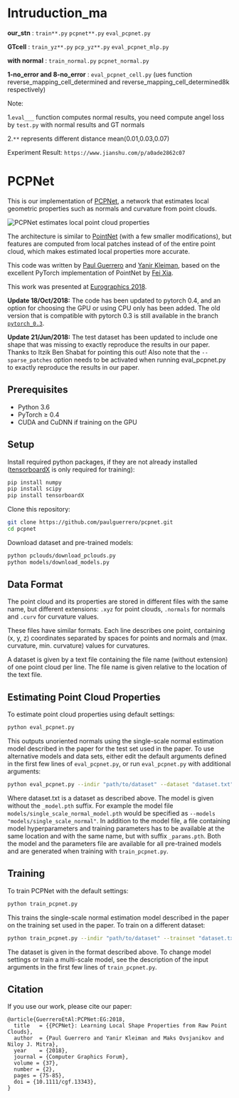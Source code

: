 # Intruduction_ma
**our_stn** : `train**.py`  `pcpnet**.py`  `eval_pcpnet.py`

**GTcell** : `train_yz**.py`  `pcp_yz**.py`  `eval_pcpnet_mlp.py`

**with normal** : `train_normal.py`  `pcpnet_normal.py`

**1-no_error and 8-no_error** : `eval_pcpnet_cell.py` (ues function reverse_mapping_cell_determined and reverse_mapping_cell_determined8k respectively)

Note:  

1.`eval___` function computes normal results, you need compute angel loss by `test.py` with normal results and GT normals

2.`**` represents different distance mean(0.01,0.03,0.07)

Experiment Result: `https://www.jianshu.com/p/a0ade2862c07`


# PCPNet
This is our implementation of [PCPNet](http://geometry.cs.ucl.ac.uk/projects/2018/pcpnet/),
a network that estimates local geometric properties such as normals and curvature from point clouds.

![PCPNet estimates local point cloud properties](https://raw.githubusercontent.com/paulguerrero/pcpnet/master/images/teaser.png "PCPNet")

The architecture is similar to [PointNet](http://stanford.edu/~rqi/pointnet/) (with a few smaller modifications),
but features are computed from local patches instead of of the entire point cloud,
which makes estimated local properties more accurate.

This code was written by [Paul Guerrero](https://paulguerrero.github.io) and [Yanir Kleiman](https://www.cs.tau.ac.il/~yanirk/),
based on the excellent PyTorch implementation of PointNet by [Fei Xia](https://github.com/fxia22/pointnet.pytorch).

This work was presented at [Eurographics 2018](https://www.eurographics2018.nl/).

**Update 18/Oct/2018:** The code has been updated to pytorch 0.4, and an option for choosing the GPU or using CPU only has been added. The old version that is compatible with pytorch 0.3 is still available in the branch [`pytorch_0.3`](https://github.com/paulguerrero/pcpnet/tree/pytorch_0.3).

**Update 21/Jun/2018:** The test dataset has been updated to include one shape that was missing to exactly reproduce the results in our paper. Thanks to Itzik Ben Shabat for pointing this out! Also note that the `--sparse_patches` option needs to be activated when running eval_pcpnet.py to exactly reproduce the results in our paper.

## Prerequisites
* Python 3.6
* PyTorch ≥ 0.4
* CUDA and CuDNN if training on the GPU

## Setup
Install required python packages, if they are not already installed ([tensorboardX](https://github.com/lanpa/tensorboard-pytorch) is only required for training):
``` bash
pip install numpy
pip install scipy
pip install tensorboardX
```

Clone this repository:
``` bash
git clone https://github.com/paulguerrero/pcpnet.git
cd pcpnet
```

Download dataset and pre-trained models:
``` bash
python pclouds/download_pclouds.py
python models/download_models.py
```

## Data Format
The point cloud and its properties are stored in different files with the same name, but different extensions:
`.xyz` for point clouds, `.normals` for normals and `.curv` for curvature values.

These files have similar formats. Each line describes one point, containing (x, y, z) coordinates separated by spaces for points and normals and (max. curvature, min. curvature) values for curvatures.

A dataset is given by a text file containing the file name (without extension) of one point cloud per line. The file name is given relative to the location of the text file.

## Estimating Point Cloud Properties
To estimate point cloud properties using default settings:
``` bash
python eval_pcpnet.py
```
This outputs unoriented normals using the single-scale normal estimation model described in the paper
for the test set used in the paper. To use alternative models and data sets, either edit the default arguments
defined in the first few lines of `eval_pcpnet.py`, or run `eval_pcpnet.py` with additional arguments:
``` bash
python eval_pcpnet.py --indir "path/to/dataset" --dataset "dataset.txt" --models "/path/to/model/model_name"
```
Where dataset.txt is a dataset as described above.
The model is given without the `_model.pth` suffix. For example the model file `models/single_scale_normal_model.pth`
would be specified as `--models "models/single_scale_normal"`. In addition to the model file,
a file containing model hyperparameters and training parameters has to be available at the same location and with the same name,
but with suffix `_params.pth`. Both the model and the parameters file are available for all pre-trained models and
are generated when training with `train_pcpnet.py`.

## Training
To train PCPNet with the default settings:
``` bash
python train_pcpnet.py
```
This trains the single-scale normal estimation model described in the paper on the training set used in the paper.
To train on a different dataset:
``` bash
python train_pcpnet.py --indir "path/to/dataset" --trainset "dataset.txt"
```
The dataset is given in the format described above. To change model settings or train a multi-scale model, see the description of the input arguments in the first few lines of `train_pcpnet.py`.

## Citation
If you use our work, please cite our paper:
```
@article{GuerreroEtAl:PCPNet:EG:2018,
  title   = {{PCPNet}: Learning Local Shape Properties from Raw Point Clouds}, 
  author  = {Paul Guerrero and Yanir Kleiman and Maks Ovsjanikov and Niloy J. Mitra},
  year    = {2018},
  journal = {Computer Graphics Forum},
  volume = {37},
  number = {2},
  pages = {75-85},
  doi = {10.1111/cgf.13343},
}
```
